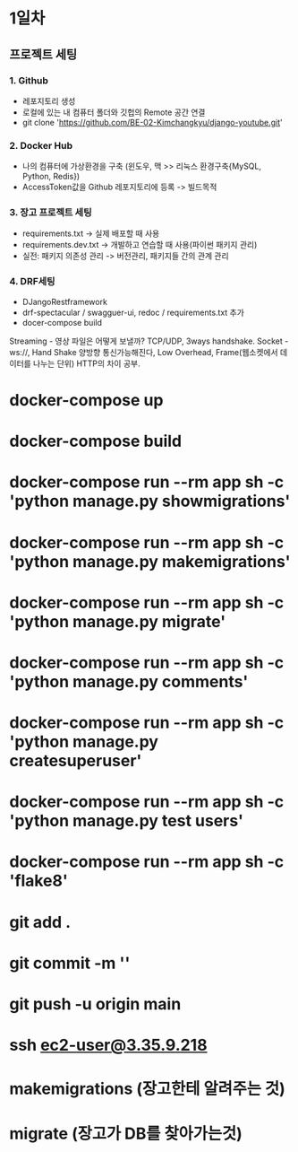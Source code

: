 # 1일차
## 프로젝트 세팅

### 1. Github
- 레포지토리 생성
- 로컬에 있는 내 컴퓨터 폴더와 깃헙의 Remote 공간 연결
- git clone 'https://github.com/BE-02-Kimchangkyu/django-youtube.git'

### 2. Docker Hub
- 나의 컴퓨터에 가상환경을 구축 (윈도우, 맥  >> 리눅스 환경구축{MySQL, Python, Redis})
- AccessToken값을 Github 레포지토리에 등록 -> 빌드목적

### 3. 장고 프로젝트 세팅
- requirements.txt  ->  실제 배포할 때 사용
- requirements.dev.txt  -> 개발하고 연습할 때 사용(파이썬 패키지 관리)
- 실전: 패키지 의존성 관리 -> 버전관리, 패키지들 간의 관계 관리

### 4. DRF세팅
 - DJangoRestframework
 - drf-spectacular / swagguer-ui, redoc / requirements.txt 추가
 - docer-compose build

 Streaming - 영상 파일은 어떻게 보낼까? TCP/UDP, 3ways handshake.
 Socket - ws://, Hand Shake 양방향 통신가능해진다, Low Overhead, Frame(웹소켓에서 데이터를 나누는 단위) 
 HTTP의 차이 공부.


# docker-compose up
# docker-compose build
# docker-compose run --rm app sh -c 'python manage.py showmigrations'
# docker-compose run --rm app sh -c 'python manage.py makemigrations'
# docker-compose run --rm app sh -c 'python manage.py migrate'

# docker-compose run --rm app sh -c 'python manage.py comments'
# docker-compose run --rm app sh -c 'python manage.py createsuperuser'
# docker-compose run --rm app sh -c 'python manage.py test users'
# docker-compose run --rm app sh -c 'flake8'
# git add .
# git commit -m ''
# git push -u origin main

# ssh ec2-user@3.35.9.218

# makemigrations (장고한테 알려주는 것)
# migrate (장고가 DB를 찾아가는것)
